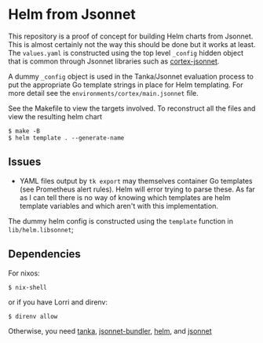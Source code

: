 # Helm from Jsonnet

This repository is a proof of concept for building Helm charts from Jsonnet. This is almost certainly not the way this should be done but it works at least.
The `values.yaml` is constructed using the top level `_config` hidden object that is common through Jsonnet libraries such as [cortex-jsonnet](https://github.com/grafana/cortex-jsonnet).

A dummy `_config` object is used in the Tanka/Jsonnet evaluation process to put the appropriate Go template strings in place for Helm templating. For more detail see the `environments/cortex/main.jsonnet` file.

See the Makefile to view the targets involved. To reconstruct all the files and view the resulting helm chart

```console
$ make -B
$ helm template . --generate-name
```

## Issues

- YAML files output by `tk export` may themselves container Go templates (see Prometheus alert rules). Helm will error trying to parse these. As far as I can tell there is no way of knowing which templates are helm template variables and which aren't with this implementation.

The dummy helm config is constructed using the `template` function in `lib/helm.libsonnet`;

## Dependencies

For nixos:

```console
$ nix-shell
```

or if you have Lorri and direnv:

```console
$ direnv allow
```

Otherwise, you need [tanka](https://github.com/grafana/tanka), [jsonnet-bundler](https://github.com/jsonnet-bundler/jsonnet-bundler), [helm](https://github.com/helm/helm), and [jsonnet](https://github.com/google/go-jsonnet)

